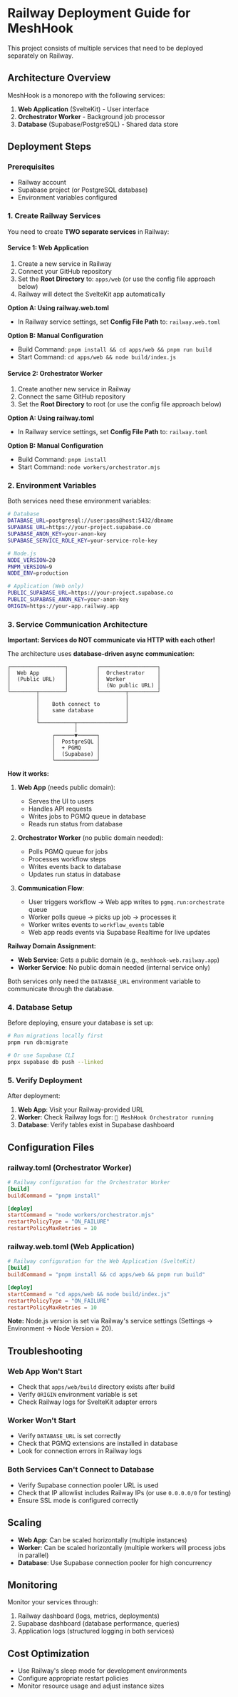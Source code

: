 # Railway Deployment Guide for MeshHook

This project consists of multiple services that need to be deployed separately on Railway.

## Architecture Overview

MeshHook is a monorepo with the following services:

1. **Web Application** (SvelteKit) - User interface
2. **Orchestrator Worker** - Background job processor
3. **Database** (Supabase/PostgreSQL) - Shared data store

## Deployment Steps

### Prerequisites

- Railway account
- Supabase project (or PostgreSQL database)
- Environment variables configured

### 1. Create Railway Services

You need to create **TWO separate services** in Railway:

#### Service 1: Web Application

1. Create a new service in Railway
2. Connect your GitHub repository
3. Set the **Root Directory** to: `apps/web` (or use the config file approach below)
4. Railway will detect the SvelteKit app automatically

**Option A: Using railway.web.toml**
- In Railway service settings, set **Config File Path** to: `railway.web.toml`

**Option B: Manual Configuration**
- Build Command: `pnpm install && cd apps/web && pnpm run build`
- Start Command: `cd apps/web && node build/index.js`

#### Service 2: Orchestrator Worker

1. Create another new service in Railway
2. Connect the same GitHub repository
3. Set the **Root Directory** to root (or use the config file approach below)

**Option A: Using railway.toml**
- In Railway service settings, set **Config File Path** to: `railway.toml`

**Option B: Manual Configuration**
- Build Command: `pnpm install`
- Start Command: `node workers/orchestrator.mjs`

### 2. Environment Variables

Both services need these environment variables:

```bash
# Database
DATABASE_URL=postgresql://user:pass@host:5432/dbname
SUPABASE_URL=https://your-project.supabase.co
SUPABASE_ANON_KEY=your-anon-key
SUPABASE_SERVICE_ROLE_KEY=your-service-role-key

# Node.js
NODE_VERSION=20
PNPM_VERSION=9
NODE_ENV=production

# Application (Web only)
PUBLIC_SUPABASE_URL=https://your-project.supabase.co
PUBLIC_SUPABASE_ANON_KEY=your-anon-key
ORIGIN=https://your-app.railway.app
```

### 3. Service Communication Architecture

**Important: Services do NOT communicate via HTTP with each other!**

The architecture uses **database-driven async communication**:

```
┌─────────────────┐         ┌──────────────────┐
│  Web App        │         │  Orchestrator    │
│  (Public URL)   │         │  Worker          │
│                 │         │  (No public URL) │
└────────┬────────┘         └────────┬─────────┘
         │                           │
         │    Both connect to        │
         │    same database          │
         │                           │
         └───────────┬───────────────┘
                     │
              ┌──────▼──────┐
              │  PostgreSQL │
              │  + PGMQ     │
              │  (Supabase) │
              └─────────────┘
```

**How it works:**

1. **Web App** (needs public domain):
   - Serves the UI to users
   - Handles API requests
   - Writes jobs to PGMQ queue in database
   - Reads run status from database

2. **Orchestrator Worker** (no public domain needed):
   - Polls PGMQ queue for jobs
   - Processes workflow steps
   - Writes events back to database
   - Updates run status in database

3. **Communication Flow**:
   - User triggers workflow → Web app writes to `pgmq.run:orchestrate` queue
   - Worker polls queue → picks up job → processes it
   - Worker writes events to `workflow_events` table
   - Web app reads events via Supabase Realtime for live updates

**Railway Domain Assignment:**

- **Web Service**: Gets a public domain (e.g., `meshhook-web.railway.app`)
- **Worker Service**: No public domain needed (internal service only)

Both services only need the `DATABASE_URL` environment variable to communicate through the database.

### 4. Database Setup

Before deploying, ensure your database is set up:

```bash
# Run migrations locally first
pnpm run db:migrate

# Or use Supabase CLI
pnpx supabase db push --linked
```

### 5. Verify Deployment

After deployment:

1. **Web App**: Visit your Railway-provided URL
2. **Worker**: Check Railway logs for: `🧠 MeshHook Orchestrator running`
3. **Database**: Verify tables exist in Supabase dashboard

## Configuration Files

### railway.toml (Orchestrator Worker)

```toml
# Railway configuration for the Orchestrator Worker
[build]
buildCommand = "pnpm install"

[deploy]
startCommand = "node workers/orchestrator.mjs"
restartPolicyType = "ON_FAILURE"
restartPolicyMaxRetries = 10
```

### railway.web.toml (Web Application)

```toml
# Railway configuration for the Web Application (SvelteKit)
[build]
buildCommand = "pnpm install && cd apps/web && pnpm run build"

[deploy]
startCommand = "cd apps/web && node build/index.js"
restartPolicyType = "ON_FAILURE"
restartPolicyMaxRetries = 10
```

**Note:** Node.js version is set via Railway's service settings (Settings → Environment → Node Version = 20).

## Troubleshooting

### Web App Won't Start

- Check that `apps/web/build` directory exists after build
- Verify `ORIGIN` environment variable is set
- Check Railway logs for SvelteKit adapter errors

### Worker Won't Start

- Verify `DATABASE_URL` is set correctly
- Check that PGMQ extensions are installed in database
- Look for connection errors in Railway logs

### Both Services Can't Connect to Database

- Verify Supabase connection pooler URL is used
- Check that IP allowlist includes Railway IPs (or use `0.0.0.0/0` for testing)
- Ensure SSL mode is configured correctly

## Scaling

- **Web App**: Can be scaled horizontally (multiple instances)
- **Worker**: Can be scaled horizontally (multiple workers will process jobs in parallel)
- **Database**: Use Supabase connection pooler for high concurrency

## Monitoring

Monitor your services through:

1. Railway dashboard (logs, metrics, deployments)
2. Supabase dashboard (database performance, queries)
3. Application logs (structured logging in both services)

## Cost Optimization

- Use Railway's sleep mode for development environments
- Configure appropriate restart policies
- Monitor resource usage and adjust instance sizes